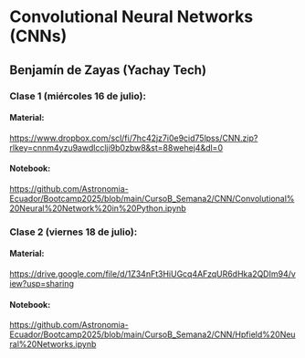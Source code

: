 # Convolutional Neural Networks (CNNs)
## Benjamín de Zayas (Yachay Tech)

### Clase 1 (miércoles 16 de julio):

#### Material:

https://www.dropbox.com/scl/fi/7hc42jz7i0e9cid75lpss/CNN.zip?rlkey=cnnm4yzu9awdlcclji9b0zbw8&st=88wehej4&dl=0

#### Notebook:

https://github.com/Astronomia-Ecuador/Bootcamp2025/blob/main/CursoB_Semana2/CNN/Convolutional%20Neural%20Network%20in%20Python.ipynb

### Clase 2 (viernes 18 de julio):

#### Material:

https://drive.google.com/file/d/1Z34nFt3HiUGcq4AFzqUR6dHka2QDIm94/view?usp=sharing

#### Notebook:

https://github.com/Astronomia-Ecuador/Bootcamp2025/blob/main/CursoB_Semana2/CNN/Hpfield%20Neural%20Networks.ipynb
